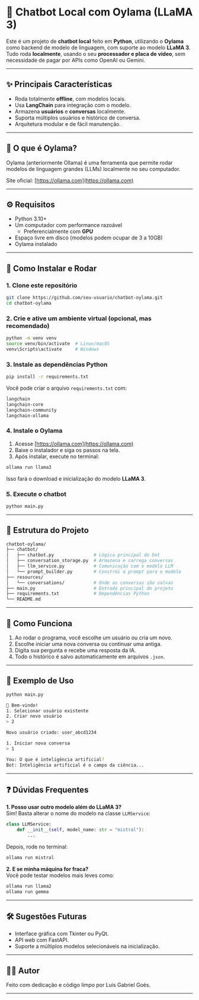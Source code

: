 # 🤖 Chatbot Local com Oylama (LLaMA 3)

Este é um projeto de **chatbot local** feito em **Python**, utilizando o **Oylama** como backend de modelo de linguagem, com suporte ao modelo **LLaMA 3**. Tudo roda **localmente**, usando o seu **processador e placa de vídeo**, sem necessidade de pagar por APIs como OpenAI ou Gemini.

---

## ✨ Principais Características

- Roda totalmente **offline**, com modelos locais.
- Usa **LangChain** para integração com o modelo.
- Armazena **usuários** e **conversas** localmente.
- Suporta múltiplos usuários e histórico de conversa.
- Arquitetura modular e de fácil manutenção.

---

## 🧠 O que é Oylama?

Oylama (anteriormente Ollama) é uma ferramenta que permite rodar modelos de linguagem grandes (LLMs) localmente no seu computador.

Site oficial: [https://ollama.com](https://ollama.com)

---

## ⚙️ Requisitos

- Python 3.10+
- Um computador com performance razoável
  - Preferencialmente com **GPU**
- Espaço livre em disco (modelos podem ocupar de 3 a 10GB)
- Oylama instalado

---

## 🚀 Como Instalar e Rodar

### 1. Clone este repositório

```bash
git clone https://github.com/seu-usuario/chatbot-oylama.git
cd chatbot-oylama
```

### 2. Crie e ative um ambiente virtual (opcional, mas recomendado)

```bash
python -m venv venv
source venv/bin/activate  # Linux/macOS
venv\Scripts\activate     # Windows
```

### 3. Instale as dependências Python

```bash
pip install -r requirements.txt
```

Você pode criar o arquivo `requirements.txt` com:

```txt
langchain
langchain-core
langchain-community
langchain-ollama
```

### 4. Instale o Oylama

1. Acesse [https://ollama.com](https://ollama.com)
2. Baixe o instalador e siga os passos na tela.
3. Após instalar, execute no terminal:

```bash
ollama run llama3
```

Isso fará o download e inicialização do modelo **LLaMA 3**.

### 5. Execute o chatbot

```bash
python main.py
```

---

## 🧩 Estrutura do Projeto

```bash
chatbot-oylama/
├── chatbot/
│   ├── chatbot.py               # Lógica principal do bot
│   ├── conversation_storage.py  # Armazena e carrega conversas
│   ├── llm_service.py           # Comunicação com o modelo LLM
│   └── prompt_builder.py        # Constrói o prompt para o modelo
├── resources/
│   └── conversations/           # Onde as conversas são salvas
├── main.py                      # Entrada principal do projeto
├── requirements.txt             # Dependências Python
└── README.md
```

---

## 💬 Como Funciona

1. Ao rodar o programa, você escolhe um usuário ou cria um novo.
2. Escolhe iniciar uma nova conversa ou continuar uma antiga.
3. Digita sua pergunta e recebe uma resposta da IA.
4. Todo o histórico é salvo automaticamente em arquivos `.json`.

---

## 🧪 Exemplo de Uso

```bash
python main.py

🤖 Bem-vindo!
1. Selecionar usuário existente
2. Criar novo usuário
> 2

Novo usuário criado: user_abcd1234

1. Iniciar nova conversa
> 1

You: O que é inteligência artificial?
Bot: Inteligência artificial é o campo da ciência...
```

---

## ❓ Dúvidas Frequentes

**1. Posso usar outro modelo além do LLaMA 3?**  
Sim! Basta alterar o nome do modelo na classe `LLMService`:

```python
class LLMService:
    def __init__(self, model_name: str = "mistral"):
        ...
```

Depois, rode no terminal:

```bash
ollama run mistral
```

**2. E se minha máquina for fraca?**  
Você pode testar modelos mais leves como:

```bash
ollama run llama2
ollama run gemma
```

---

## 🛠 Sugestões Futuras

- Interface gráfica com Tkinter ou PyQt.
- API web com FastAPI.
- Suporte a múltiplos modelos selecionáveis na inicialização.

---

## 🙋‍♂️ Autor

Feito com dedicação e código limpo por Luis Gabriel Goés.

---
